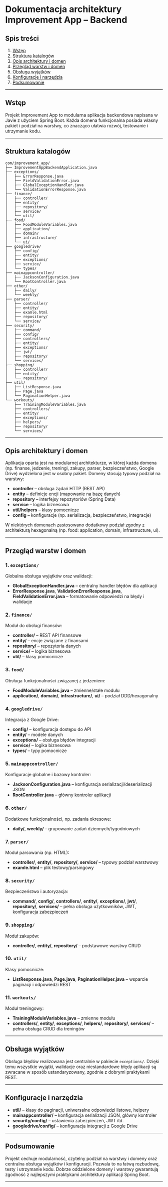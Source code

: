 # Dokumentacja architektury Improvement App – Backend

## Spis treści

1. [Wstęp](#wstęp)
2. [Struktura katalogów](#struktura-katalogów)
3. [Opis architektury i domen](#opis-architektury-i-domen)
4. [Przegląd warstw i domen](#przegląd-warstw-i-domen)
5. [Obsługa wyjątków](#obsługa-wyjątków)
6. [Konfiguracje i narzędzia](#konfiguracje-i-narzędzia)
7. [Podsumowanie](#podsumowanie)

---

## Wstęp

Projekt Improvement App to modularna aplikacja backendowa napisana w Javie z użyciem Spring Boot. Każda domena funkcjonalna posiada własny pakiet i podział na warstwy, co znacząco ułatwia rozwój, testowanie i utrzymanie kodu.

---

## Struktura katalogów

```
com/improvement_app/
├── ImprovementAppBackendApplication.java
├── exceptions/
│   ├── ErrorResponse.java
│   ├── FieldValidationError.java
│   ├── GlobalExceptionHandler.java
│   └── ValidationErrorResponse.java
├── finance/
│   ├── controller/
│   ├── entity/
│   ├── repository/
│   ├── service/
│   └── util/
├── food/
│   ├── FoodModuleVariables.java
│   ├── application/
│   ├── domain/
│   ├── infrastructure/
│   └── ui/
├── googledrive/
│   ├── config/
│   ├── entity/
│   ├── exceptions/
│   ├── service/
│   └── types/
├── mainappcontroller/
│   ├── JacksonConfiguration.java
│   └── RootController.java
├── other/
│   ├── daily/
│   └── weekly/
├── parser/
│   ├── controller/
│   ├── entity/
│   ├── examle.html
│   ├── repository/
│   └── service/
├── security/
│   ├── command/
│   ├── config/
│   ├── controllers/
│   ├── entity/
│   ├── exceptions/
│   ├── jwt/
│   ├── repository/
│   └── services/
├── shopping/
│   ├── controller/
│   ├── entity/
│   └── repository/
├── util/
│   ├── ListResponse.java
│   ├── Page.java
│   └── PaginationHelper.java
└── workouts/
    ├── TrainingModuleVariables.java
    ├── controllers/
    ├── entity/
    ├── exceptions/
    ├── helpers/
    ├── repository/
    └── services/
```

---

## Opis architektury i domen

Aplikacja oparta jest na modularnej architekturze, w której każda domena (np. finanse, jedzenie, treningi, zakupy, parser, bezpieczeństwo, Google Drive) wydzielona jest w osobny pakiet. Domeny stosują typowy podział na warstwy:

- **controller** – obsługa żądań HTTP (REST API)
- **entity** – definicje encji (mapowanie na bazę danych)
- **repository** – interfejsy repozytoriów (Spring Data)
- **service** – logika biznesowa
- **util/helpers** – klasy pomocnicze
- **config** – konfiguracje (np. serializacja, bezpieczeństwo, integracje)

W niektórych domenach zastosowano dodatkowy podział zgodny z architekturą hexagonalną (np. food: application, domain, infrastructure, ui).

---

## Przegląd warstw i domen

### 1. `exceptions/`
Globalna obsługa wyjątków oraz walidacji:

- **GlobalExceptionHandler.java** – centralny handler błędów dla aplikacji
- **ErrorResponse.java**, **ValidationErrorResponse.java**, **FieldValidationError.java** – formatowanie odpowiedzi na błędy i walidacje

### 2. `finance/`
Moduł do obsługi finansów:

- **controller/** – REST API finansowe
- **entity/** – encje związane z finansami
- **repository/** – repozytoria danych
- **service/** – logika biznesowa
- **util/** – klasy pomocnicze

### 3. `food/`
Obsługa funkcjonalności związanej z jedzeniem:

- **FoodModuleVariables.java** – zmienne/stałe modułu
- **application/**, **domain/**, **infrastructure/**, **ui/** – podział DDD/hexagonalny

### 4. `googledrive/`
Integracja z Google Drive:

- **config/** – konfiguracja dostępu do API
- **entity/** – modele danych
- **exceptions/** – obsługa błędów integracji
- **service/** – logika biznesowa
- **types/** – typy pomocnicze

### 5. `mainappcontroller/`
Konfiguracje globalne i bazowy kontroler:

- **JacksonConfiguration.java** – konfiguracja serializacji/deserializacji JSON
- **RootController.java** – główny kontroler aplikacji

### 6. `other/`
Dodatkowe funkcjonalności, np. zadania okresowe:

- **daily/**, **weekly/** – grupowanie zadań dziennych/tygodniowych

### 7. `parser/`
Moduł parsowania (np. HTML):

- **controller/**, **entity/**, **repository/**, **service/** – typowy podział warstwowy
- **examle.html** – plik testowy/parsingowy

### 8. `security/`
Bezpieczeństwo i autoryzacja:

- **command/**, **config/**, **controllers/**, **entity/**, **exceptions/**, **jwt/**, **repository/**, **services/** – pełna obsługa użytkowników, JWT, konfiguracja zabezpieczeń

### 9. `shopping/`
Moduł zakupów:

- **controller/**, **entity/**, **repository/** – podstawowe warstwy CRUD

### 10. `util/`
Klasy pomocnicze:

- **ListResponse.java**, **Page.java**, **PaginationHelper.java** – wsparcie paginacji i odpowiedzi REST

### 11. `workouts/`
Moduł treningowy:

- **TrainingModuleVariables.java** – zmienne modułu
- **controllers/**, **entity/**, **exceptions/**, **helpers/**, **repository/**, **services/** – pełna obsługa CRUD dla treningów

---

## Obsługa wyjątków

Obsługa błędów realizowana jest centralnie w pakiecie `exceptions/`. Dzięki temu wszystkie wyjątki, walidacje oraz niestandardowe błędy aplikacji są zwracane w sposób ustandaryzowany, zgodnie z dobrymi praktykami REST.

---

## Konfiguracje i narzędzia

- **util/** – klasy do paginacji, uniwersalne odpowiedzi listowe, helpery
- **mainappcontroller/** – konfiguracja serializacji JSON, główny kontroler
- **security/config/** – ustawienia zabezpieczeń, JWT itd.
- **googledrive/config/** – konfiguracja integracji z Google Drive

---

## Podsumowanie

Projekt cechuje modularność, czytelny podział na warstwy i domeny oraz centralna obsługa wyjątków i konfiguracji. Pozwala to na łatwą rozbudowę, testy i utrzymanie kodu. Dobrze oddzielone domeny i warstwy gwarantują zgodność z najlepszymi praktykami architektury aplikacji Spring Boot.

---
